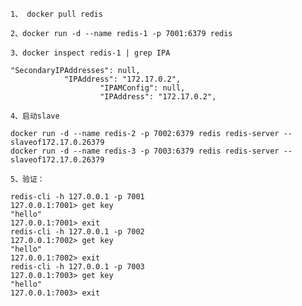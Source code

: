 `1、 docker pull redis`

`2、docker run -d --name redis-1 -p 7001:6379 redis`

`3、docker inspect redis-1 | grep IPA`

```
"SecondaryIPAddresses": null,
            "IPAddress": "172.17.0.2",
                    "IPAMConfig": null,
                    "IPAddress": "172.17.0.2",
```

`4、启动slave`

```
docker run -d --name redis-2 -p 7002:6379 redis redis-server --slaveof172.17.0.26379    
docker run -d --name redis-3 -p 7003:6379 redis redis-server --slaveof172.17.0.26379
```

`5、验证：`

```
redis-cli -h 127.0.0.1 -p 7001
127.0.0.1:7001> get key
"hello"
127.0.0.1:7001> exit
redis-cli -h 127.0.0.1 -p 7002
127.0.0.1:7002> get key
"hello"
127.0.0.1:7002> exit
redis-cli -h 127.0.0.1 -p 7003
127.0.0.1:7003> get key
"hello"
127.0.0.1:7003> exit
```



